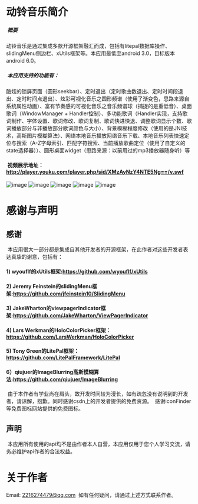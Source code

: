 # 动铃音乐简介
#####  概要
动铃音乐是通过集成多款开源框架融汇而成，包括有litepal数据库操作、slidingMenu侧边栏、xUtils框架等。本应用最低至android 3.0，目标版本android 6.0。
#####  本应用支持的功能有：
酷炫的锁屏页面（圆形seekbar）、定时退出（定时歌曲数退出、定时时间段退出、定时时间点退出）、炫彩可视化音乐之圆形频谱（使用了渐变色，思路来源自系统属性动画）、富有节奏感的可视化音乐之音乐频谱球（捕捉的是重低音）、桌面歌词（WindowManager + Handler控制）、多功能歌词（Handler实现，支持歌词制作、字体设置、歌词修改、歌词复制、歌词快进快退、调整歌词显示个数、歌词播放部分与非播放部分歌词颜色与大小）、背景模糊程度修改（使用的是JNI技术，高斯图片模糊算法）、网络本地音乐播放网络音乐下载、本地音乐列表快速定位与搜索（A-Z字母索引、匹配字符搜索、当前播放歌曲定位（使用了自定义的state选择器））、圆形桌面widget（思路来源：以前用过的mp3播放器随身听）等
####  视频展示地址：http://player.youku.com/player.php/sid/XMzAyNzY4NTE5Ng==/v.swf
   ![image](https://github.com/HudsonAndroid/Dongling/raw/master/result%20pictures/circle%20visible%20music.png) 
   ![image](https://github.com/HudsonAndroid/Dongling/raw/master/result%20pictures/desktop%20widget%20and%20desktop%20lyrics.png)
   ![image](https://github.com/HudsonAndroid/Dongling/raw/master/result%20pictures/locke%20screen.png)
   ![image](https://github.com/HudsonAndroid/Dongling/raw/master/result%20pictures/lyrics%20show.png)
   ![image](https://github.com/HudsonAndroid/Dongling/raw/master/result%20pictures/make%20lyrics.png)
# 感谢与声明
## 感谢
  本应用很大一部分都是集成自其他开发者的开源框架，在此作者对这些开发者表达真挚的谢意，包括有：
#### 1) wyouflf的xUtils框架:https://github.com/wyouflf/xUtils
#### 2) Jeremy Feinstein的slidingMenu框架:https://github.com/jfeinstein10/SlidingMenu
#### 3) JakeWharton的viewpagerIndicator框架:https://github.com/JakeWharton/ViewPagerIndicator
#### 4) Lars Werkman的HoloColorPicker框架：https://github.com/LarsWerkman/HoloColorPicker
#### 5) Tony Green的LitePal框架：https://github.com/LitePalFramework/LitePal
#### 6）qiujuer的ImageBlurring高斯模糊算法:https://github.com/qiujuer/ImageBlurring
  由于本作者有学业尚在肩头，故开发时间较为漫长，如有疏忽没有说明到的开发者，请谅解，抱歉。同时感谢csdn上的开发者提供的免费资源。
  感谢iconFinder等免费图标网站提供的免费图标。
## 声明
  本应用所有使用的api均不是由作者本人自营，本应用仅用于您个人学习交流，请务必维护api作者的合法权益。
# 关于作者
  Email: 2216274479@qq.com
  如有任何疑问，请通过上述方式联系作者。
